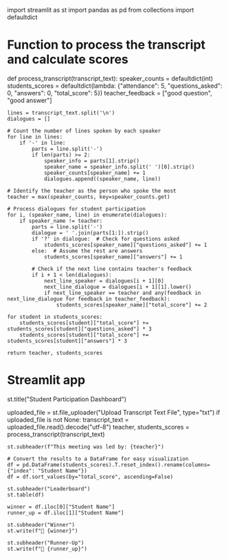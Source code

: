 import streamlit as st
import pandas as pd
from collections import defaultdict

# Function to process the transcript and calculate scores
def process_transcript(transcript_text):
    speaker_counts = defaultdict(int)
    students_scores = defaultdict(lambda: {"attendance": 5, "questions_asked": 0, "answers": 0, "total_score": 5})
    teacher_feedback = ["good question", "good answer"]
    
    lines = transcript_text.split('\n')
    dialogues = []
    
    # Count the number of lines spoken by each speaker
    for line in lines:
        if '-' in line:
            parts = line.split('-')
            if len(parts) >= 2:
                speaker_info = parts[1].strip()
                speaker_name = speaker_info.split(' ')[0].strip()
                speaker_counts[speaker_name] += 1
                dialogues.append((speaker_name, line))
    
    # Identify the teacher as the person who spoke the most
    teacher = max(speaker_counts, key=speaker_counts.get)
    
    # Process dialogues for student participation
    for i, (speaker_name, line) in enumerate(dialogues):
        if speaker_name != teacher:
            parts = line.split('-')
            dialogue = ' '.join(parts[1:]).strip()
            if '?' in dialogue:  # Check for questions asked
                students_scores[speaker_name]["questions_asked"] += 1
            else:  # Assume the rest are answers
                students_scores[speaker_name]["answers"] += 1
                
            # Check if the next line contains teacher's feedback
            if i + 1 < len(dialogues):
                next_line_speaker = dialogues[i + 1][0]
                next_line_dialogue = dialogues[i + 1][1].lower()
                if next_line_speaker == teacher and any(feedback in next_line_dialogue for feedback in teacher_feedback):
                    students_scores[speaker_name]["total_score"] += 2
    
    for student in students_scores:
        students_scores[student]["total_score"] += students_scores[student]["questions_asked"] * 3
        students_scores[student]["total_score"] += students_scores[student]["answers"] * 3
    
    return teacher, students_scores

# Streamlit app
st.title("Student Participation Dashboard")

uploaded_file = st.file_uploader("Upload Transcript Text File", type="txt")
if uploaded_file is not None:
    transcript_text = uploaded_file.read().decode("utf-8")
    teacher, students_scores = process_transcript(transcript_text)
    
    st.subheader(f"This meeting was led by: {teacher}")
    
    # Convert the results to a DataFrame for easy visualization
    df = pd.DataFrame(students_scores).T.reset_index().rename(columns={"index": "Student Name"})
    df = df.sort_values(by="total_score", ascending=False)
    
    st.subheader("Leaderboard")
    st.table(df)
    
    winner = df.iloc[0]["Student Name"]
    runner_up = df.iloc[1]["Student Name"]
    
    st.subheader("Winner")
    st.write(f"🎉 {winner}")
    
    st.subheader("Runner-Up")
    st.write(f"🥈 {runner_up}")
